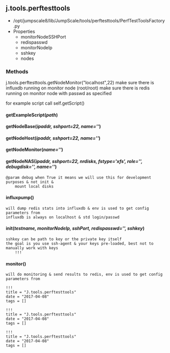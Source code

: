 <!-- toc -->
## j.tools.perftesttools

- /opt/jumpscale8/lib/JumpScale/tools/perftesttools/PerfTestToolsFactory.py
- Properties
    - monitorNodeSSHPort
    - redispasswd
    - monitorNodeIp
    - sshkey
    - nodes

### Methods

j.tools.perftesttools.getNodeMonitor("localhost",22)
make sure there is influxdb running on monitor node (root/root)
make sure there is redis running on monitor node with passwd as specified

for example script
call self.getScript()

#### getExampleScript(*path*) 

#### getNodeBase(*ipaddr, sshport=22, name=''*) 

#### getNodeHost(*ipaddr, sshport=22, name=''*) 

#### getNodeMonitor(*name=''*) 

#### getNodeNAS(*ipaddr, sshport=22, nrdisks, fstype='xfs', role='', debugdisk='', name=''*) 

```
@param debug when True it means we will use this for development purposes & not init &
    mount local disks

```

#### influxpump() 

```
will dump redis stats into influxdb & env is used to get config parameters from
influxdb is always on localhost & std login/passwd

```

#### init(*testname, monitorNodeIp, sshPort, redispasswd='', sshkey*) 

```
sshkey can be path to key or the private key itself
the goal is you use ssh-agent & your keys pre-loaded, best not to manually work with keys
    !!!

```

#### monitor() 

```
will do monitoring & send results to redis, env is used to get config parameters from

```


```
!!!
title = "J.tools.perftesttools"
date = "2017-04-08"
tags = []
```

```
!!!
title = "J.tools.perftesttools"
date = "2017-04-08"
tags = []
```

```
!!!
title = "J.tools.perftesttools"
date = "2017-04-08"
tags = []
```
